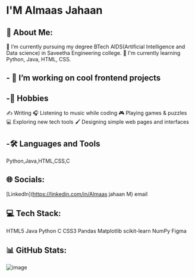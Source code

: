 ﻿# I'M Almaas Jahaan
## 💫 About Me:
🌱 I’m currently pursuing my degree BTech AIDS(Artificial Intelligence and Data science) in Saveetha Engineering college.
🌱 I'm currently learning Python, Java, HTML, CSS.

## - 🔭 I’m working on cool frontend projects

## -🎨 Hobbies
✍️ Writing
🎧 Listening to music while coding
🎮 Playing games & puzzles
💻 Exploring new tech tools
🖌️ Designing simple web pages and interfaces


## -🛠️ Languages and Tools
Python,Java,HTML,CSS,C

## 🌐 Socials:
[LinkedIn](https://linkedin.com/in/Almaas jahaan M) email

## 💻 Tech Stack:
HTML5 Java Python C CSS3 Pandas Matplotlib scikit-learn NumPy Figma

## 📊 GitHub Stats:
![image](https://github.com/user-attachments/assets/932b583c-14af-4f3f-9eca-eccf1193299a)
